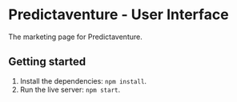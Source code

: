 # Predictaventure - User Interface

The marketing page for Predictaventure.

## Getting started

1. Install the dependencies: `npm install`.
2. Run the live server: `npm start`.
